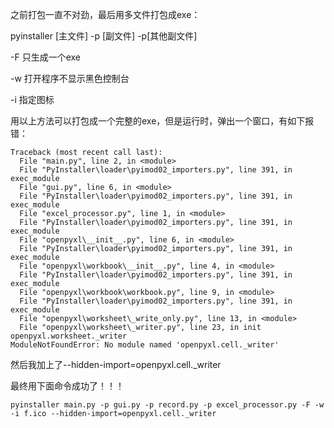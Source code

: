 之前打包一直不对劲，最后用多文件打包成exe：

pyinstaller [主文件] -p [副文件] -p[其他副文件]

-F 只生成一个exe

-w 打开程序不显示黑色控制台

-i 指定图标

用以上方法可以打包成一个完整的exe，但是运行时，弹出一个窗口，有如下报错：

```shell
Traceback (most recent call last):
  File "main.py", line 2, in <module>
  File "PyInstaller\loader\pyimod02_importers.py", line 391, in exec_module
  File "gui.py", line 6, in <module>
  File "PyInstaller\loader\pyimod02_importers.py", line 391, in exec_module
  File "excel_processor.py", line 1, in <module>
  File "PyInstaller\loader\pyimod02_importers.py", line 391, in exec_module
  File "openpyxl\__init__.py", line 6, in <module>
  File "PyInstaller\loader\pyimod02_importers.py", line 391, in exec_module
  File "openpyxl\workbook\__init__.py", line 4, in <module>
  File "PyInstaller\loader\pyimod02_importers.py", line 391, in exec_module
  File "openpyxl\workbook\workbook.py", line 9, in <module>
  File "PyInstaller\loader\pyimod02_importers.py", line 391, in exec_module
  File "openpyxl\worksheet\_write_only.py", line 13, in <module>
  File "openpyxl\worksheet\_writer.py", line 23, in init openpyxl.worksheet._writer
ModuleNotFoundError: No module named 'openpyxl.cell._writer'
```



然后我加上了--hidden-import=openpyxl.cell._writer

最终用下面命令成功了！！！

```shell
pyinstaller main.py -p gui.py -p record.py -p excel_processor.py -F -w -i f.ico --hidden-import=openpyxl.cell._writer
```



